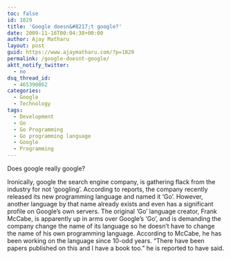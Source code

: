 ```yaml
---
toc: false
id: 1829
title: 'Google doesn&#8217;t google?'
date: 2009-11-16T00:04:38+00:00
author: Ajay Matharu
layout: post
guid: https://www.ajaymatharu.com/?p=1829
permalink: /google-doesnt-google/
aktt_notify_twitter:
  - no
dsq_thread_id:
  - 465390862
categories:
  - Google
  - Technology
tags:
  - Development
  - Go
  - Go Programming
  - Go programming language
  - Google
  - Programming
---
```

Does google really google? 

Ironically, google the search engine company, is gathering flack from the industry for not &#8216;googling&#8217;. According to reports, the company recently released its new programming language and named it &#8216;Go&#8217;. However, another language by that name already exists and even has a significant profile on Google&#8217;s own servers. The original &#8216;Go&#8217; language creator, Frank McCabe, is apparently up in arms over Google&#8217;s &#8216;Go&#8217;, and is demanding the company change the name of its language so he doesn&#8217;t have to change the name of his own programming language. According to McCabe, he has been working on the language since 10-odd years. &#8220;There have been papers published on this and I have a book too.&#8221; he is reported to have said.
